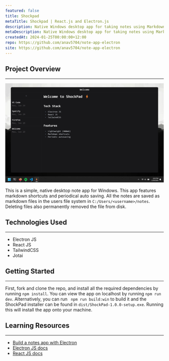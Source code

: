 ```yaml
---
featured: false
title: Shockpad
metaTitle: Shockpad | React.js and Electron.js
description: Native Windows desktop app for taking notes using Markdown.
metaDescription: Native Windows desktop app for taking notes using Markdown. Built using React.js and Electron.js.
createdAt: 2024-01-25T00:00:00+12:00
repo: https://github.com/anav5704/note-app-electron
site: https://github.com/anav5704/note-app-electron
---
```


## Project Overview

---

[![Shockpad Demo](./images/shockpad-demo.webp)](https://github.com/anav5704/note-app-electron)

This is a simple, native desktop note app for Windows. This app features markdown shortcuts and periodical auto saving. All the notes are saved as markdown files in the users file system in `C:/Users/<username>/notes`. Deleting files also permanently removed the file from disk.

## Technologies Used

---

-   Electron JS
-   React JS
-   TailwindCSS
-   Jotai

## Getting Started

---

First, fork and clone the repo, and install all the required dependencies by running `npm install`. You can view the app on localhost by running `npm run dev`. Alternatively, you can run ` npm run build:win` to build it and the ShockPad installer can be found in `dist/ShockPad-1.0.0-setup.exe`. Running this will install the app onto your machine.

## Learning Resources

---

-   [Build a notes app with Electron](https://www.youtube.com/watch?v=t8ane4BDyC8)
-   [Electron JS docs](https://www.electronjs.org/docs/latest)
-   [React JS docs](https://legacy.reactjs.org/docs/getting-started.html)
